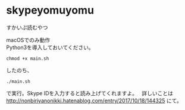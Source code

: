 # skypeyomuyomu
すかいぷ読むやつ

macOSでのみ動作  
Python3を導入しておいてください。  
  
`chmod +x main.sh`  

したのち、  

`./main.sh`  

で実行。Skype IDを入力すると読み上げてくれますよ。   
詳しいことは
http://nonbiriyanonikki.hatenablog.com/entry/2017/10/18/144325
にて。
